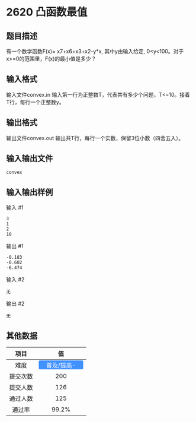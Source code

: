 # 2620 凸函数最值

## 题目描述

有一个数学函数F(x)= x7+x6+x3+x2-y*x, 其中y由输入给定, 0&lt;y&lt;100。对于x&gt;=0的范围里，F(x)的最小值是多少？

## 输入格式

输入文件convex.in
输入第一行为正整数T，代表共有多少个问题，T<=10。接着T行，每行一个正整数y。

## 输出格式

输出文件convex.out
输出共T行，每行一个实数，保留3位小数（四舍五入）。

## 输入输出文件

`convex`

## 输入输出样例

输入 #1
```
3
1
2
10
```
输出 #1
```
-0.183
-0.602
-6.474
```
输入 #2
```
无
```
输出 #2
```
无
```

## 其他数据

|项目|值|
|:---:|:---:|
|难度|<span style="text-align: center; display: inline-block; border-radius: 3px; color: white; width: 120px; height: 24px; background-color: #4191ff">普及/提高-</span>|
|提交次数|$200$|
|提交人数|$126$|
|通过人数|$125$|
|通过率|$99.2\%$|

